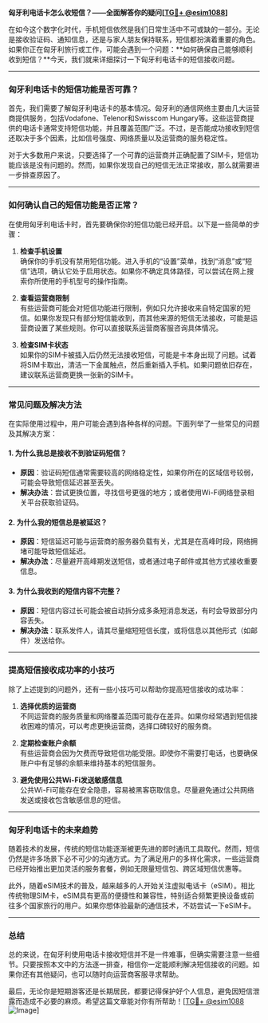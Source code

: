 **匈牙利电话卡怎么收短信？——全面解答你的疑问[[TG💪+ @esim1088](https://t.me/s/esim1088)]**

在如今这个数字化时代，手机短信依然是我们日常生活中不可或缺的一部分。无论是接收验证码、通知信息，还是与家人朋友保持联系，短信都扮演着重要的角色。如果你正在匈牙利旅行或工作，可能会遇到一个问题：**如何确保自己能够顺利收到短信？**今天，我们就来详细探讨一下匈牙利电话卡的短信接收问题。

---

### 匈牙利电话卡的短信功能是否可靠？

首先，我们需要了解匈牙利电话卡的基本情况。匈牙利的通信网络主要由几大运营商提供服务，包括Vodafone、Telenor和Swisscom Hungary等。这些运营商提供的电话卡通常支持短信功能，并且覆盖范围广泛。不过，是否能成功接收到短信还取决于多个因素，比如信号强度、网络质量以及运营商的服务稳定性。

对于大多数用户来说，只要选择了一个可靠的运营商并正确配置了SIM卡，短信功能应该是没有问题的。然而，如果你发现自己的短信无法正常接收，那么就需要进一步排查原因了。

---

### 如何确认自己的短信功能是否正常？

在使用匈牙利电话卡时，首先要确保你的短信功能已经开启。以下是一些简单的步骤：

1. **检查手机设置**  
   确保你的手机没有禁用短信功能。进入手机的“设置”菜单，找到“消息”或“短信”选项，确认它处于启用状态。如果你不确定具体路径，可以尝试在网上搜索你所使用的手机型号的操作指南。

2. **查看运营商限制**  
   有些运营商可能会对短信功能进行限制，例如只允许接收来自特定国家的短信。如果你发现只有部分短信能收到，而其他来源的短信无法接收，可能是运营商设置了某些规则。你可以直接联系运营商客服咨询具体情况。

3. **检查SIM卡状态**  
   如果你的SIM卡被插入后仍然无法接收短信，可能是卡本身出现了问题。试着将SIM卡取出，清洁一下金属触点，然后重新插入手机。如果问题依旧存在，建议联系运营商更换一张新的SIM卡。

---

### 常见问题及解决方法

在实际使用过程中，用户可能会遇到各种各样的问题。下面列举了一些常见的问题及其解决方案：

#### 1. **为什么我总是接收不到验证码短信？**
   - **原因**：验证码短信通常需要较高的网络稳定性，如果你所在的区域信号较弱，可能会导致短信延迟甚至丢失。
   - **解决办法**：尝试更换位置，寻找信号更强的地方；或者使用Wi-Fi网络登录相关平台获取验证码。

#### 2. **为什么我的短信总是被延迟？**
   - **原因**：短信延迟可能与运营商的服务器负载有关，尤其是在高峰时段，网络拥堵可能导致短信延迟。
   - **解决办法**：尽量避开高峰期发送短信，或者通过电子邮件或其他方式接收重要信息。

#### 3. **为什么我收到的短信内容不完整？**
   - **原因**：短信内容过长可能会被自动拆分成多条短消息发送，有时会导致部分内容丢失。
   - **解决办法**：联系发件人，请其尽量缩短短信长度，或将信息以其他形式（如邮件）发送给你。

---

### 提高短信接收成功率的小技巧

除了上述提到的问题外，还有一些小技巧可以帮助你提高短信接收的成功率：

1. **选择优质的运营商**  
   不同运营商的服务质量和网络覆盖范围可能存在差异。如果你经常遇到短信接收困难的情况，可以考虑更换运营商，选择口碑较好的服务商。

2. **定期检查账户余额**  
   有些运营商会因为欠费而导致短信功能受限。即使你不需要打电话，也要确保账户中有足够的余额来维持基本的短信服务。

3. **避免使用公共Wi-Fi发送敏感信息**  
   公共Wi-Fi可能存在安全隐患，容易被黑客窃取信息。尽量避免通过公共网络发送或接收包含敏感信息的短信。

---

### 匈牙利电话卡的未来趋势

随着技术的发展，传统的短信功能逐渐被更先进的即时通讯工具取代。然而，短信仍然是许多场景下必不可少的沟通方式。为了满足用户的多样化需求，一些运营商已经开始推出更加灵活的服务套餐，例如无限量短信包、跨区域短信优惠等。

此外，随着eSIM技术的普及，越来越多的人开始关注虚拟电话卡（eSIM）。相比传统物理SIM卡，eSIM具有更高的便捷性和兼容性，特别适合频繁更换设备或前往多个国家旅行的用户。如果你想体验最新的通信技术，不妨尝试一下eSIM卡。

---

### 总结

总的来说，在匈牙利使用电话卡接收短信并不是一件难事，但确实需要注意一些细节。只要按照本文中的方法逐一排查，相信你一定能顺利解决短信接收的问题。如果你还有其他疑问，也可以随时向运营商客服寻求帮助。

最后，无论你是短期游客还是长期居民，都要记得保护好个人信息，避免因短信泄露而造成不必要的麻烦。希望这篇文章能对你有所帮助！[[TG💪+ @esim1088](https://t.me/s/esim1088) ![Image](https://i.postimg.cc/4NQfJmqS/Snipaste-2025-05-13-00-14-12.png)]
